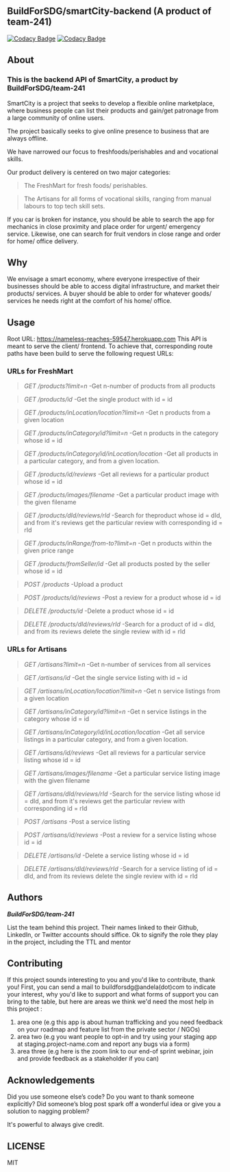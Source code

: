 ## BuildForSDG/smartCity-backend (A product of team-241)

[![Codacy Badge](https://api.codacy.com/project/badge/Grade/7a256fa992df4f3b9b5ba21629249010)](https://app.codacy.com/gh/BuildForSDG/SmartCity-Backend?utm_source=github.com&utm_medium=referral&utm_content=BuildForSDG/SmartCity-Backend&utm_campaign=Badge_Grade_Dashboard)
[![Codacy Badge](https://api.codacy.com/project/badge/Grade/7a256fa992df4f3b9b5ba21629249010)](https://app.codacy.com/gh/BuildForSDG/SmartCity-Backend?utm_source=github.com&utm_medium=referral&utm_content=BuildForSDG/SmartCity-Backend&utm_campaign=Badge_Grade_Dashboard)

## About

### This is the backend API of SmartCity, a product by BuildForSDG/team-241

SmartCity is a project that seeks to develop a flexible online marketplace, where business people can list their products and gain/get patronage from a large community of online users.

The project basically seeks to give online presence to business that are always offline.

We have narrowed our focus to freshfoods/perishables and and vocational skills.

Our product delivery is centered on two major categories:
> The FreshMart for fresh foods/ perishables.

> The Artisans for all forms of vocational skills, ranging from manual labours to top tech skill sets.

If you car is broken for instance, you should be able to search the app for mechanics in close proximity and place order for urgent/ emergency service.
Likewise, one can search for fruit vendors in close range and order for home/ office delivery.

## Why

We envisage a smart economy, where everyone irrespective of their businesses should be able to access digital infrastructure, and market their products/ services.
A buyer should be able to order for whatever goods/ services he needs right at the comfort of his home/ office. 

## Usage

Root URL: <https://nameless-reaches-59547.herokuapp.com>
This API is meant to serve the client/ frontend.
To achieve that, corresponding route paths have been build to serve the following request URLs:

### URLs for FreshMart
> *GET /products?limit=n*  -Get n-number of products from all products

> *GET /products/id* -Get the single product with id = id

> *GET /products/inLocation/location?limit=n* -Get n products from a given location

> *GET /products/inCategory/id?limit=n* -Get n products in the category whose id = id

> *GET /products/inCategory/id/inLocation/location* -Get all products in a particular category, and from a given location.

> *GET /products/id/reviews* -Get all reviews for a particular product whose id = id

> *GET /products/images/filename* -Get a particular product image with the given filename

> *GET /products/dId/reviews/rId* -Search for theproduct whose id = dId, and from it's reviews get the particular review with corresponding id = rId

> *GET /products/inRange/from-to?limit=n* -Get n products within the given price range

> *GET /products/fromSeller/id* -Get all products posted by the seller whose id = id

> *POST /products* -Upload a product

> *POST /products/id/reviews* -Post a review for a product whose id = id

> *DELETE /products/id* -Delete a product whose id = id

> *DELETE /products/dId/reviews/rId* -Search for a product of id = dId, and from its reviews delete the single review with id = rId

### URLs for Artisans
> *GET /artisans?limit=n*  -Get n-number of services from all services

> *GET /artisans/id* -Get the single service listing with id = id

> *GET /artisans/inLocation/location?limit=n* -Get n service listings from a given location

> *GET /artisans/inCategory/id?limit=n* -Get n service listings in the category whose id = id

> *GET /artisans/inCategory/id/inLocation/location* -Get all service listings in a particular category, and from a given location.

> *GET /artisans/id/reviews* -Get all reviews for a particular service listing whose id = id

> *GET /artisans/images/filename* -Get a particular service listing image with the given filename

> *GET /artisans/dId/reviews/rId* -Search for the service listing whose id = dId, and from it's reviews get the particular review with corresponding id = rId

> *POST /artisans* -Post a service listing

> *POST /artisans/id/reviews* -Post a review for a service listing whose id = id

> *DELETE /artisans/id* -Delete a service listing whose id = id

> *DELETE /artisans/dId/reviews/rId* -Search for a service listing of id = dId, and from its reviews delete the single review with id = rId

## Authors

***BuildForSDG/team-241***

List the team behind this project. Their names linked to their Github, LinkedIn, or Twitter accounts should siffice. Ok to signify the role they play in the project, including the TTL and mentor

## Contributing

If this project sounds interesting to you and you'd like to contribute, thank you!
First, you can send a mail to buildforsdg@andela(dot)com to indicate your interest, why you'd like to support and what forms of support you can bring to the table, but here are areas we think we'd need the most help in this project :

1.  area one (e.g this app is about human trafficking and you need feedback on your roadmap and feature list from the private sector / NGOs)
2.  area two (e.g you want people to opt-in and try using your staging app at staging.project-name.com and report any bugs via a form)
3.  area three (e.g here is the zoom link to our end-of sprint webinar, join and provide feedback as a stakeholder if you can)

## Acknowledgements

Did you use someone else’s code?
Do you want to thank someone explicitly?
Did someone’s blog post spark off a wonderful idea or give you a solution to nagging problem?

It's powerful to always give credit.

## LICENSE

MIT
